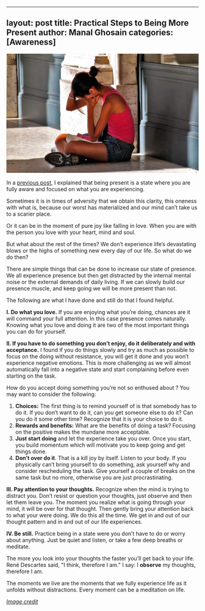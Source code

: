 
---
layout: post
title: Practical Steps to Being More Present
author: Manal Ghosain
categories: [Awareness]
---

![Reading](/images/reading.jpg)

In a [previous post](/has-presence-lost-its-mind/), I explained that being present is a state where you are fully aware and focused on what you are experiencing. 

Sometimes it is in times of adversity that we obtain this clarity, this oneness with what is, because our worst has materialized and our mind can’t take us to a scarier place. 

Or it can be in the moment of pure joy like falling in love. When you are with the person you love with your heart, mind and soul. 

But what about the rest of the times? We don’t experience life’s devastating blows or the highs of something new every day of our life. So what do we do then? 

There are simple things that can be done to increase our state of presence. We all experience presence but then get distracted by the internal mental noise or the external demands of daily living. If we can slowly build our presence muscle, and keep going we will be more present than not. 

The following are what I have done and still do that I found helpful. 

**I. Do what you love.** If you are enjoying what you’re doing, chances are it will command your full attention. In this case presence comes naturally. Knowing what you love and doing it are two of the most important things you can do for yourself. 

**II. If you have to do something you don’t enjoy, do it deliberately and with acceptance.** I found if you do things slowly and try as much as possible to focus on the doing without resistance, you will get it done and you won’t experience negative emotions. This is more challenging as we will almost automatically fall into a negative state and start complaining before even starting on the task. 

How do you accept doing something you’re not so enthused about ? You may want to consider the following: 

  1. **Choices:** The first thing is to remind yourself of is that somebody has to do it. If you don’t want to do it, can you get someone else to do it? Can you do it some other time? Recognize that it is your choice to do it.
  2. **Rewards and benefits:** What are the benefits of doing a task? Focusing on the positive makes the mundane more acceptable.
  3. **Just start doing** and let the experience take you over. Once you start, you build momentum which will motivate you to keep going and get things done.
  4. **Don’t over do it**. That is a kill joy by itself. Listen to your body. If you physically can’t bring yourself to do something, ask yourself why and consider rescheduling the task. Give yourself a couple of breaks on the same task but no more, otherwise you are just procrastinating.

**III. Pay attention to your thoughts.** Recognize when the mind is trying to distract you. Don’t resist or question your thoughts, just observe and then let them leave you. The moment you realize what is going through your mind, it will be over for that thought. Then gently bring your attention back to what your were doing. We do this all the time. We get in and out of our thought pattern and in and out of our life experiences. 

**IV. Be still.** Practice being in a state were you don’t have to do or worry about anything. Just be quiet and listen, or take a few deep breaths or meditate. 

The more you look into your thoughts the faster you’ll get back to your life. René Descartes said, "I think, therefore I am." I say: I **observe** my thoughts, therefore I am. 

The moments we live are the moments that we fully experience life as it unfolds without distractions. Every moment can be a meditation on life.

*[Image credit](http://www.flickr.com/photos/pensiero/95412049/)*